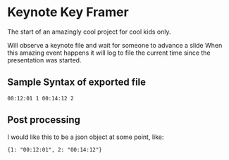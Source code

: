 # Keynote Key Framer

The start of an amazingly cool project for cool kids only.

Will observe a keynote file and wait for someone to advance a slide When this amazing event happens it will log to file the current time since the presentation was started.

## Sample Syntax of exported file

`00:12:01 1
00:14:12 2`

## Post processing

I would like this to be a json object at some point, like:

`{1: "00:12:01", 2: "00:14:12"}`
